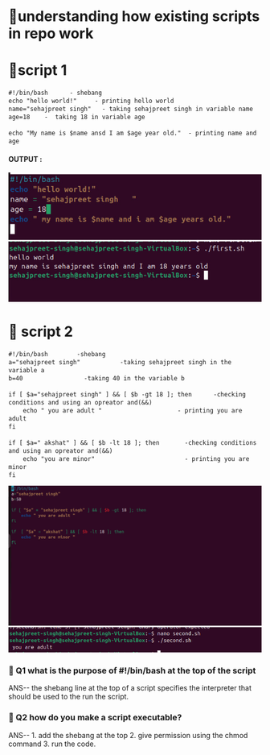 # 🔧understanding how existing scripts in repo work

# 🔧script 1

  ```
 #!/bin/bash      - shebang
 echo "hello world!"     - printing hello world
 name="sehajpreet singh"   - taking sehajpreet singh in variable name
 age=18    -  taking 18 in variable age 

 echo "My name is $name ansd I am $age year old."  - printing name and age
```
#### OUTPUT :
![Image](IMG-20250908-WA0048.jpg)
![Image](IMG-20250908-WA0046.jpg)

# 🔧 script 2

```
#!/bin/bash        -shebang
a="sehajpreet singh"           -taking sehajpreet singh in the variable a
b=40                 -taking 40 in the variable b

if [ $a="sehajpreet singh" ] && [ $b -gt 18 ]; then      -checking conditions and using an opreator and(&&)
    echo " you are adult "                     - printing you are adult
fi

if [ $a=" akshat" ] && [ $b -lt 18 ]; then       -checking conditions and using an opreator and(&&)
    echo "you are minor"                         - printing you are minor
fi

```
![Image](IMG-20250908-WA0045.jpg)
![Image](IMG-20250908-WA0047.jpg)
### 🔧 Q1 what is the purpose of #!/bin/bash at the top of the script

ANS-- the shebang line at the top of a script specifies the interpreter that should be used to the run the script.

### 🔧 Q2 how do you make a script executable?
ANS-- 1. add the shebang at the top
          2. give permission using the chmod command
          3. run the code.